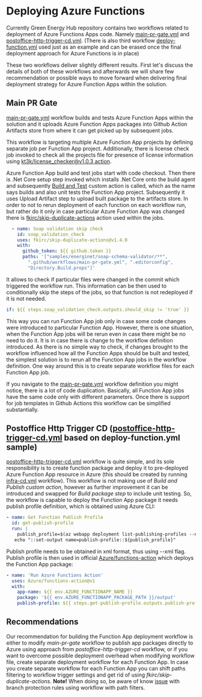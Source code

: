 # Deploying Azure Functions

Currently Green Energy Hub repository contains two workflows related to deployment of Azure Functions Apps code.
Namely [main-pr-gate.yml](https://github.com/Energinet-DataHub/green-energy-hub/blob/main/.github/workflows/main-pr-gate.yml) and [postoffice-http-trigger-cd.yml](../../.github/workflows/postoffice-http-trigger-cd.yml).
(There is also third workflow [deploy-function.yml](../../.github/workflows/deploy-function.yml) used just as an example and can be erased once the final deployment approach for Azure Functions is in place)

These two workflows deliver slightly different results. First let's discuss the details of both of these workflows and afterwards we will share few recommendation or possible ways to move forward when delivering final deployment strategy for Azure Function Apps within the solution.

## Main PR Gate

[main-pr-gate.yml](../../.github/workflows/main-pr-gate.yml)  workflow builds and tests Azure Function Apps within the solution and it uploads Azure Function Apps packages into Github Action Artifacts store from where it can get picked up by subsequent jobs.

This workflow is targeting multiple Azure Function App projects by defining separate job per Function App project. Additionally, there is license check job invoked to check all the projects file for presence of license information using [kt3k/license_checker@v1.0.3 action](https://github.com/kt3k/license_checker).  

Azure Function App build and test jobs start with code checkout.
Then there is .Net Core setup step invoked which installs .Net Core onto the build agent and subsequently [Build and Test](../../.github/actions/dotnet-build-and-test) custom action is called, which as the name says builds and also unit tests the Function App project.
Subsequently it uses Upload Artifact step to upload built package to the artifacts store.
In order to not to rerun deployment of each function on each workflow run, but rather do it only in case particular Azure Function App was changed there is [fkirc/skip-duplicate-actions](https://github.com/fkirc/skip-duplicate-actions) action used within the jobs.

```yml
  - name: Soap validation skip check
    id: soap_validation_check
    uses: fkirc/skip-duplicate-actions@v1.4.0
    with:
      github_token: ${{ github.token }}
      paths: '["samples/energinet/soap-schema-validator/**",
        ".github/workflows/main-pr-gate.yml", ".editorconfig",
        "Directory.Build.props"]'
```

It allows to check if particular files were changed in the commit which triggered the workflow run. This information can be then used to conditionally skip the steps of the jobs, so that function is not redeployed if it is not needed.

```yml
if: ${{ steps.soap_validation_check.outputs.should_skip != 'true' }}
```

This way you can run Function App job only in case some code changes were introduced to particular Function App.
However, there is one situation, when the Function App jobs will be rerun even in case there might be no need to do it. It is in case there is change to the workflow definition introduced.
As there is no simple way to check, if changes brought to the workflow influenced how all the Function Apps should be built and tested, the simplest solution is to rerun all the Function App jobs in the workflow definition.
One way around this is to create separate workflow files for each Function App job.

If you navigate to the [main-pr-gate.yml](https://github.com/Energinet-DataHub/green-energy-hub/blob/main/.github/workflows/main-pr-gate.yml) workflow definition you might notice, there is a lot of code duplication.
Basically, all Function App jobs have the same code only with different parameters. Once there is support for job templates in Github Actions this workflow can be simplified substantially.

## Postoffice Http Trigger CD ([postoffice-http-trigger-cd.yml](../../.github/workflows/postoffice-http-trigger-cd.yml) based on deploy-function.yml sample)

[postoffice-http-trigger-cd.yml](../../.github/workflows/postoffice-http-trigger-cd.yml) workflow is quite simple, and its sole responsibility is to create function package and deploy it to pre-deployed Azure Function App resource in Azure (this should be created by running [infra-cd.yml](../../.github/workflows/infra-cd.yml) workflow).
This workflow is not making use of *Build and Publish custom action*, however as further improvement it can be introduced and swapped for *Build package step* to include unit testing. So, the workflow is capable to deploy the Function App package it needs publish profile definition, which is obtained using Azure CLI:

```yml
- name: Get Function Publish Profile
  id: get-publish-profile
  run: |
    publish_profile=$(az webapp deployment list-publishing-profiles --name ${{   env.AZURE_FUNCTIONAPP_NAME }} --resource-group ${{ env.RESOURCE_GROUP_NAME }} --subscription ${{ env.ARM_SUBSCRIPTION_ID }} --xml)
   echo "::set-output name=publish-profile::${publish_profile}"
```

Publish profile needs to be obtained in xml format, thus using --xml flag. Publish profile is then used in official [Azure/functions-action](https://github.com/Azure/functions-action) which deploys the Function App package:

```yml
- name: 'Run Azure Functions Action'
  uses: Azure/functions-action@v1
  with:
    app-name: ${{ env.AZURE_FUNCTIONAPP_NAME }}
    package: '${{ env.AZURE_FUNCTIONAPP_PACKAGE_PATH }}/output'
    publish-profile: ${{ steps.get-publish-profile.outputs.publish-profile }}
```

## Recommendations

Our recommendation for building the Function App deployment workflow is either to modify *main-pr-gate* workflow to publish app packages directly to Azure using approach from *postoffice-http-trigger-cd* workflow, or if you want to overcome possible deployment overhead when modifying workflow file, create separate deployment workflow for each Function App.
In case you create separate workflow for each Function App you can shift paths filtering to workflow trigger settings and get rid of using *fkirc/skip-duplicate-actions*. **Note!** When doing so, be aware of know [issue](https://github.community/t/dealing-with-checks-enforced-by-branch-protection-but-skipped-by-path-filter/18451) with branch protection rules using workflow with path filters.
